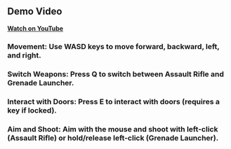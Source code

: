 ## Demo Video
[**Watch on YouTube**](https://youtu.be/Nno80JO3gvA)
### Movement: Use WASD keys to move forward, backward, left, and right.
### Switch Weapons: Press Q to switch between Assault Rifle and Grenade Launcher.
### Interact with Doors: Press E to interact with doors (requires a key if locked).
### Aim and Shoot: Aim with the mouse and shoot with left-click (Assault Rifle) or hold/release left-click (Grenade Launcher).
